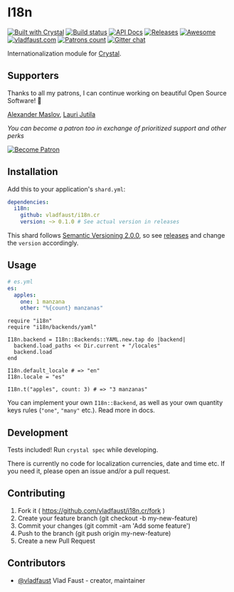 # I18n

[![Built with Crystal](https://img.shields.io/badge/built%20with-crystal-000000.svg?style=flat-square)](https://crystal-lang.org/)
[![Build status](https://img.shields.io/travis/vladfaust/i18n.cr/master.svg?style=flat-square)](https://travis-ci.org/vladfaust/i18n.cr)
[![API Docs](https://img.shields.io/badge/api_docs-online-brightgreen.svg?style=flat-square)](https://github.vladfaust.com/i18n.cr)
[![Releases](https://img.shields.io/github/release/vladfaust/i18n.cr.svg?style=flat-square)](https://github.com/vladfaust/i18n.cr/releases)
[![Awesome](https://awesome.re/badge-flat2.svg)](https://github.com/veelenga/awesome-crystal)
[![vladfaust.com](https://img.shields.io/badge/style-.com-lightgrey.svg?longCache=true&style=flat-square&label=vladfaust&colorB=0a83d8)](https://vladfaust.com)
[![Patrons count](https://img.shields.io/badge/dynamic/json.svg?label=patrons&url=https://www.patreon.com/api/user/11296360&query=$.included[0].attributes.patron_count&style=flat-square&colorB=red&maxAge=86400)](https://www.patreon.com/vladfaust)
[![Gitter chat](https://img.shields.io/badge/chat%20on-gitter-green.svg?colorB=ED1965&logo=gitter&style=flat-square)](https://gitter.im/vladfaust/Lobby)

Internationalization module for [Crystal](https://crystal-lang.org/).

## Supporters

Thanks to all my patrons, I can continue working on beautiful Open Source Software! 🙏

[Alexander Maslov](https://seendex.ru), [Lauri Jutila](https://github.com/ljuti)

*You can become a patron too in exchange of prioritized support and other perks*

[![Become Patron](https://vladfaust.com/img/patreon-small.svg)](https://www.patreon.com/vladfaust)

## Installation

Add this to your application's `shard.yml`:

```yaml
dependencies:
  i18n:
    github: vladfaust/i18n.cr
    version: ~> 0.1.0 # See actual version in releases
```

This shard follows [Semantic Versioning 2.0.0](https://semver.org/), so see [releases](https://github.com/vladfaust/i18n.cr/releases) and change the `version` accordingly.

## Usage

```yaml
# es.yml
es:
  apples:
    one: 1 manzana
    other: "%{count} manzanas"
```

```crystal
require "i18n"
require "i18n/backends/yaml"

I18n.backend = I18n::Backends::YAML.new.tap do |backend|
  backend.load_paths << Dir.current + "/locales"
  backend.load
end

I18n.default_locale # => "en"
I18n.locale = "es"

I18n.t("apples", count: 3) # => "3 manzanas"
```

You can implement your own `I18n::Backend`, as well as your own quantity keys rules (`"one"`, `"many"` etc.). Read more in docs.

## Development

Tests included! Run `crystal spec` while developing.

There is currently no code for localization currencies, date and time etc. If you need it, please open an issue and/or a pull request.

## Contributing

1. Fork it ( https://github.com/vladfaust/i18n.cr/fork )
2. Create your feature branch (git checkout -b my-new-feature)
3. Commit your changes (git commit -am 'Add some feature')
4. Push to the branch (git push origin my-new-feature)
5. Create a new Pull Request

## Contributors

- [@vladfaust](https://github.com/vladfaust) Vlad Faust - creator, maintainer
